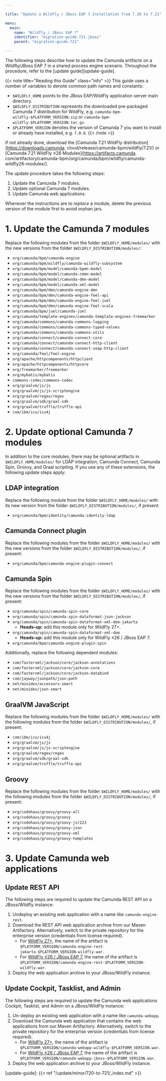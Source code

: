 ```yaml
---

title: "Update a Wildfly / JBoss EAP 7 Installation from 7.20 to 7.21"

menu:
  main:
    name: "Wildfly / JBoss EAP 7"
    identifier: "migration-guide-721-jboss"
    parent: "migration-guide-721"

---
```


The following steps describe how to update the Camunda artifacts on a Wildfly/JBoss EAP 7 in a 
shared process engine scenario. Throughout the procedure, refer to the [update guide][update-guide].

{{< note title="Reading this Guide" class="info" >}}
This guide uses a number of variables to denote common path names and constants:

* `$WILDFLY_HOME` points to the JBoss EAP/WildFly application server main directory.
* `$WILDFLY_DISTRIBUTION` represents the downloaded pre-packaged Camunda 7 distribution for WildFly, e.g. `camunda-bpm-wildfly-$PLATFORM_VERSION.zip` or `camunda-bpm-wildfly-$PLATFORM_VERSION.tar.gz`.
* `$PLATFORM_VERSION` denotes the version of Camunda 7 you want to install or already have installed, e.g. `7.0.0`.
{{< /note >}}

If not already done, download the [Camunda 7.21 WildFly distribution](https://downloads.camunda.
cloud/release/camunda-bpm/wildfly/7.21/)
or [Camunda 7.21 WildFly ≤26 Modules](https://artifacts.camunda.
com/artifactory/camunda-bpm/org/camunda/bpm/wildfly/camunda-wildfly26-modules/). 

The update procedure takes the following steps:

1. Update the Camunda 7 modules.
2. Update optional Camunda 7 modules.
3. Update Camunda web applications.

Whenever the instructions are to *replace* a module, delete the previous version of the module first to avoid orphan jars.

# 1. Update the Camunda 7 modules

Replace the following modules from the folder `$WILDFLY_HOME/modules/` with the new versions from the folder `$WILDFLY_DISTRIBUTION/modules/`:

* `org/camunda/bpm/camunda-engine`
* `org/camunda/bpm/wildfly/camunda-wildfly-subsystem`
* `org/camunda/bpm/model/camunda-bpmn-model`
* `org/camunda/bpm/model/camunda-cmmn-model`
* `org/camunda/bpm/model/camunda-dmn-model`
* `org/camunda/bpm/model/camunda-xml-model`
* `org/camunda/bpm/dmn/camunda-engine-dmn`
* `org/camunda/bpm/dmn/camunda-engine-feel-api`
* `org/camunda/bpm/dmn/camunda-engine-feel-juel`
* `org/camunda/bpm/dmn/camunda-engine-feel-scala`
* `org/camunda/bpm/juel/camunda-juel`
* `org/camunda/template-engines/camunda-template-engines-freemarker`
* `org/camunda/commons/camunda-commons-logging`
* `org/camunda/commons/camunda-commons-typed-values`
* `org/camunda/commons/camunda-commons-utils`
* `org/camunda/connect/camunda-connect-core`
* `org/camunda/connect/camunda-connect-http-client`
* `org/camunda/connect/camunda-connect-soap-http-client`
* `org/camunda/feel/feel-engine`
* `org/apache/httpcomponents/httpclient`
* `org/apache/httpcomponents/httpcore`
* `org/freemarker/freemarker`
* `org/mybatis/mybatis`
* `commons-codec/commons-codec`
* `org/graalvm/js/js`
* `org/graalvm/js/js-scriptengine`
* `org/graalvm/regex/regex`
* `org/graalvm/sdk/graal-sdk`
* `org/graalvm/truffle/truffle-api`
* `com/ibm/icu/icu4j`

# 2. Update optional Camunda 7 modules

In addition to the core modules, there may be optional artifacts in `$WILDFLY_HOME/modules/` for LDAP integration, Camunda Connect, Camunda Spin, Groovy, and Graal scripting.
If you use any of these extensions, the following update steps apply:

## LDAP integration

Replace the following module from the folder `$WILDFLY_HOME/modules/` with its new version from the folder `$WILDFLY_DISTRIBUTION/modules/`, if present:

* `org/camunda/bpm/identity/camunda-identity-ldap`

## Camunda Connect plugin

Replace the following modules from the folder `$WILDFLY_HOME/modules/` with the new versions from the folder `$WILDFLY_DISTRIBUTION/modules/`, if present:

* `org/camunda/bpm/camunda-engine-plugin-connect`

## Camunda Spin

Replace the following modules from the folder `$WILDFLY_HOME/modules/` with the new versions from the folder `$WILDFLY_DISTRIBUTION/modules/`, if present:

* `org/camunda/spin/camunda-spin-core`
* `org/camunda/spin/camunda-spin-dataformat-json-jackson`
* `org/camunda/spin/camunda-spin-dataformat-xml-dom-jakarta`
    * **Heads-up:** add this module only for WildFly 27+.
* `org/camunda/spin/camunda-spin-dataformat-xml-dom`
    * **Heads-up:** add this module only for WildFly ≤26 / JBoss EAP 7.
* `org/camunda/bpm/camunda-engine-plugin-spin`

Additionally, replace the following dependent modules:

* `com/fasterxml/jackson/core/jackson-annotations`
* `com/fasterxml/jackson/core/jackson-core`
* `com/fasterxml/jackson/core/jackson-databind`
* `com/jayway/jsonpath/json-path`
* `net/minidev/accessors-smart`
* `net/minidev/json-smart`

## GraalVM JavaScript

Replace the following modules from the folder `$WILDFLY_HOME/modules/` with the following 
modules from the folder `$WILDFLY_DISTRIBUTION/modules/`, if present:

* `com/ibm/icu/icu4j`
* `org/graalvm/js/js`
* `org/graalvm/js/js-scriptengine`
* `org/graalvm/regex/regex`
* `org/graalvm/sdk/graal-sdk`
* `org/graalvm/truffle/truffle-api`

## Groovy

Replace the following modules from the folder `$WILDFLY_HOME/modules/` with the following 
modules from the folder `$WILDFLY_DISTRIBUTION/modules/`, if present:

* `org/codehaus/groovy/groovy-all`
* `org/codehaus/groovy/groovy`
* `org/codehaus/groovy/groovy-jsr223`
* `org/codehaus/groovy/groovy-json`
* `org/codehaus/groovy/groovy-xml`
* `org/codehaus/groovy/groovy-templates`

# 3. Update Camunda web applications

## Update REST API

The following steps are required to update the Camunda REST API on a JBoss/Wildfly instance:

1. Undeploy an existing web application with a name like `camunda-engine-rest`.
2. Download the REST API web application archive from our Maven Artifactory.
   Alternatively, switch to the private repository for the enterprise version (credentials from license required).
    * For [WildFly 27+](https://artifacts.camunda.com/artifactory/public/org/camunda/bpm/camunda-engine-rest-jakarta/), the name of the artifact is `$PLATFORM_VERSION/camunda-engine-rest-jakarta-$PLATFORM_VERSION-wildfly.war`.
    * For [WildFly ≤26 / JBoss EAP 7](https://artifacts.camunda.com/artifactory/public/org/camunda/bpm/camunda-engine-rest/), the name of the artifact is `$PLATFORM_VERSION/camunda-engine-rest-$PLATFORM_VERSION-wildfly.war`.
3. Deploy the web application archive to your JBoss/WildFly instance.

## Update Cockpit, Tasklist, and Admin

The following steps are required to update the Camunda web applications Cockpit, Tasklist, and Admin on a JBoss/WildFly instance:

1. Un-deploy an existing web application with a name like `camunda-webapp`.
2. Download the Camunda web application that contains the web applications from our Maven Artifactory.
   Alternatively, switch to the private repository for the enterprise version (credentials from license required).
    * For [WildFly 27+](https://artifacts.camunda.com/artifactory/camunda-bpm/org/camunda/bpm/webapp/camunda-webapp-wildfly/), the name of the artifact is `$PLATFORM_VERSION/camunda-webapp-wildfly-$PLATFORM_VERSION.war`.
    * For [WildFly ≤26 / JBoss EAP 7](https://artifacts.camunda.com/artifactory/camunda-bpm/org/camunda/bpm/webapp/camunda-webapp-jboss/), the name of the artifact is `$PLATFORM_VERSION/camunda-webapp-jboss-$PLATFORM_VERSION.war`.
3. Deploy the web application archive to your JBoss/WildFly instance.

[update-guide]: {{< ref "/update/minor/720-to-721/_index.md" >}}
